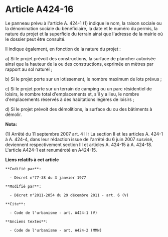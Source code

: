 # Article A424-16

Le panneau prévu à l'article A. 424-1 (1) indique le nom, la raison sociale ou la dénomination sociale du bénéficiaire, la
date et le numéro du permis, la nature du projet et la superficie du terrain ainsi que l'adresse de la mairie où le dossier
peut être consulté. 

Il indique également, en fonction de la nature du projet : 

a) Si le projet prévoit des constructions, la surface de plancher autorisée ainsi que la hauteur de la ou des constructions,
exprimée en mètres par rapport au sol naturel ; 

b) Si le projet porte sur un lotissement, le nombre maximum de lots prévus ; 

c) Si le projet porte sur un terrain de camping ou un parc résidentiel de loisirs, le nombre total d'emplacements et, s'il y
a lieu, le nombre d'emplacements réservés à des habitations légères de loisirs ;

d) Si le projet prévoit des démolitions, la surface du ou des bâtiments à démolir.

**Nota:**

(1) Arrêté du 11 septembre 2007 art. 4 II : La section II et les articles A. 424-1 à A. 424-4, dans leur rédaction issue de
l'arrêté du 6 juin 2007 susvisé, deviennent respectivement section III et articles A. 424-15 à A. 424-18. L'article A424-1
est renuméroté en A424-15.

**Liens relatifs à cet article**

	**Codifié par**:

	  - Décret n°77-38 du 3 janvier 1977

	**Modifié par**:

	  - Décret n°2011-2054 du 29 décembre 2011 - art. 6 (V)

	**Cite**:

	  - Code de l'urbanisme - art. A424-1 (V)

	**Anciens textes**:

	  - Code de l'urbanisme - art. A424-2 (MMN)
